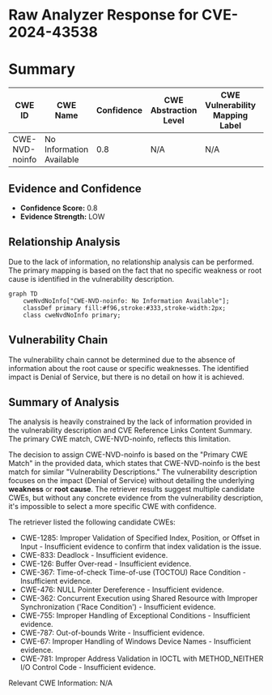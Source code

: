 # Raw Analyzer Response for CVE-2024-43538

# Summary
| CWE ID        | CWE Name                                                                                    | Confidence | CWE Abstraction Level | CWE Vulnerability Mapping Label | CWE-Vulnerability Mapping Notes |
|---------------|---------------------------------------------------------------------------------------------|------------|-----------------------|---------------------------------|-----------------------------------|
| CWE-NVD-noinfo | No Information Available                                                                     | 0.8        | N/A                   | N/A                             | N/A                               |

## Evidence and Confidence

*   **Confidence Score:** 0.8
*   **Evidence Strength:** LOW

## Relationship Analysis
Due to the lack of information, no relationship analysis can be performed. The primary mapping is based on the fact that no specific weakness or root cause is identified in the vulnerability description.

```mermaid
graph TD
    cweNvdNoInfo["CWE-NVD-noinfo: No Information Available"];
    classDef primary fill:#f96,stroke:#333,stroke-width:2px;
    class cweNvdNoInfo primary;
```

## Vulnerability Chain
The vulnerability chain cannot be determined due to the absence of information about the root cause or specific weaknesses. The identified impact is Denial of Service, but there is no detail on how it is achieved.

## Summary of Analysis
The analysis is heavily constrained by the lack of information provided in the vulnerability description and CVE Reference Links Content Summary. The primary CWE match, CWE-NVD-noinfo, reflects this limitation.

The decision to assign CWE-NVD-noinfo is based on the "Primary CWE Match" in the provided data, which states that CWE-NVD-noinfo is the best match for similar "Vulnerability Descriptions." The vulnerability description focuses on the impact (Denial of Service) without detailing the underlying **weakness** or **root cause**. The retriever results suggest multiple candidate CWEs, but without any concrete evidence from the vulnerability description, it's impossible to select a more specific CWE with confidence.

The retriever listed the following candidate CWEs:
- CWE-1285: Improper Validation of Specified Index, Position, or Offset in Input - Insufficient evidence to confirm that index validation is the issue.
- CWE-833: Deadlock - Insufficient evidence.
- CWE-126: Buffer Over-read - Insufficient evidence.
- CWE-367: Time-of-check Time-of-use (TOCTOU) Race Condition - Insufficient evidence.
- CWE-476: NULL Pointer Dereference - Insufficient evidence.
- CWE-362: Concurrent Execution using Shared Resource with Improper Synchronization ('Race Condition') - Insufficient evidence.
- CWE-755: Improper Handling of Exceptional Conditions - Insufficient evidence.
- CWE-787: Out-of-bounds Write - Insufficient evidence.
- CWE-67: Improper Handling of Windows Device Names - Insufficient evidence.
- CWE-781: Improper Address Validation in IOCTL with METHOD_NEITHER I/O Control Code - Insufficient evidence.

Relevant CWE Information:
N/A